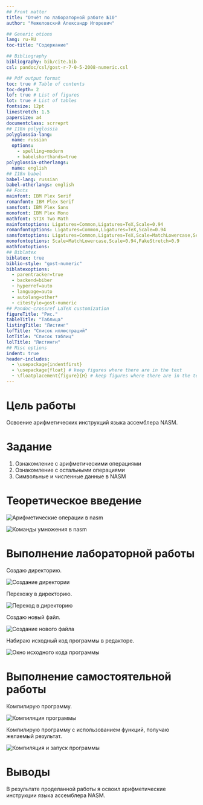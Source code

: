 ```yaml
---
## Front matter
title: "Отчёт по лабораторной работе №10"
author: "Межеловский Александр Игоревич"

## Generic otions
lang: ru-RU
toc-title: "Содержание"

## Bibliography
bibliography: bib/cite.bib
csl: pandoc/csl/gost-r-7-0-5-2008-numeric.csl

## Pdf output format
toc: true # Table of contents
toc-depth: 2
lof: true # List of figures
lot: true # List of tables
fontsize: 12pt
linestretch: 1.5
papersize: a4
documentclass: scrreprt
## I18n polyglossia
polyglossia-lang:
  name: russian
  options:
	- spelling=modern
	- babelshorthands=true
polyglossia-otherlangs:
  name: english
## I18n babel
babel-lang: russian
babel-otherlangs: english
## Fonts
mainfont: IBM Plex Serif
romanfont: IBM Plex Serif
sansfont: IBM Plex Sans
monofont: IBM Plex Mono
mathfont: STIX Two Math
mainfontoptions: Ligatures=Common,Ligatures=TeX,Scale=0.94
romanfontoptions: Ligatures=Common,Ligatures=TeX,Scale=0.94
sansfontoptions: Ligatures=Common,Ligatures=TeX,Scale=MatchLowercase,Scale=0.94
monofontoptions: Scale=MatchLowercase,Scale=0.94,FakeStretch=0.9
mathfontoptions:
## Biblatex
biblatex: true
biblio-style: "gost-numeric"
biblatexoptions:
  - parentracker=true
  - backend=biber
  - hyperref=auto
  - language=auto
  - autolang=other*
  - citestyle=gost-numeric
## Pandoc-crossref LaTeX customization
figureTitle: "Рис."
tableTitle: "Таблица"
listingTitle: "Листинг"
lofTitle: "Список иллюстраций"
lotTitle: "Список таблиц"
lolTitle: "Листинги"
## Misc options
indent: true
header-includes:
  - \usepackage{indentfirst}
  - \usepackage{float} # keep figures where there are in the text
  - \floatplacement{figure}{H} # keep figures where there are in the text
---
```


# Цель работы

Освоение арифметических инструкций языка ассемблера NASM.

# Задание

1. Ознакомление с арифметическими операциями
2. Ознакомление с остальными операциями
3. Символьные и численные данные в NASM 

# Теоретическое введение

![Арифметические операции в nasm](image/pic1.png)

![Команды умножения в nasm](image/pic2.png)

# Выполнение лабораторной работы

Создаю директорию.

![Создание директории](image/pic3.png)

Перехожу в директорию.

![Переход в директорию](image/pic4.png)

Создаю новый файл.

![Создание нового файла](image/pic5.png)

Набираю исходный код программы в редакторе.

![Окно исходного кода программы](image/pic6.png)

# Выполнение самостоятельной работы

Компилирую программу.

![Компиляция программы](image/pic7.png)

Компилирую программу с использованием функций, получаю желаемый результат.

![Компиляция и запуск программы](image/pic7.png)

# Выводы

В результате проделанной работы я освоил арифметические инструкции языка ассемблера NASM.
